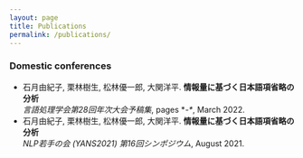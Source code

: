 ```yaml
---
layout: page
title: Publications
permalink: /publications/
---
```

### Domestic conferences
- 石月由紀子, 栗林樹生, 松林優一郎, 大関洋平. **情報量に基づく日本語項省略の分析**\
 *言語処理学会第28回年次大会予稿集*, pages \**-\**, March 2022.
- 石月由紀子, 栗林樹生, 松林優一郎, 大関洋平. **情報量に基づく日本語項省略の分析**\
 *NLP若手の会 (YANS2021) 第16回シンポジウム*, August 2021.